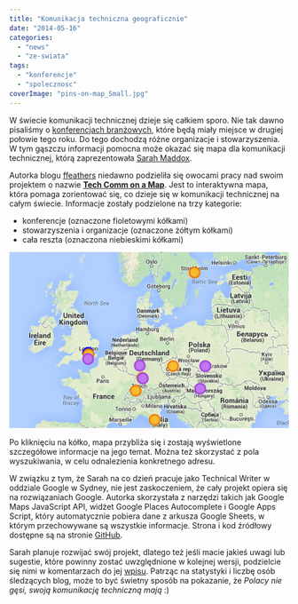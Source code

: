 ```yaml
---
title: "Komunikacja techniczna geograficznie"
date: "2014-05-16"
categories:
  - "news"
  - "ze-swiata"
tags:
  - "konferencje"
  - "spolecznosc"
coverImage: "pins-on-map_Small.jpg"
---
```


W świecie komunikacji technicznej dzieje się całkiem sporo. Nie tak dawno pisaliśmy o [konferencjach branżowych](http://techwriter.pl/konferencje-2014-drugie-polrocze), które będą miały miejsce w drugiej połowie tego roku. Do tego dochodzą różne organizacje i stowarzyszenia. W tym gąszczu informacji pomocna może okazać się mapa dla komunikacji technicznej, którą zaprezentowała [Sarah Maddox](http://www.linkedin.com/in/sarahmaddox).

Autorka blogu [ffeathers](http://ffeathers.wordpress.com) niedawno podzieliła się owocami pracy nad swoim projektem o nazwie [**Tech Comm on a Map**](http://sarahmaddox.github.io/techcomm-map). Jest to interaktywna mapa, która pomaga zorientować się, co dzieje się w komunikacji technicznej na całym świecie. Informacje zostały podzielone na trzy kategorie:

- konferencje (oznaczone fioletowymi kółkami)
- stowarzyszenia i organizacje (oznaczone żółtym kółkami)
- cała reszta (oznaczona niebieskimi kółkami)

[![Tech Comm on a Map](images/Tech-Comm-on-a-Map.png)](http://techwriter.pl/wp-content/uploads/2014/05/Tech-Comm-on-a-Map.png)

Po kliknięciu na kółko, mapa przybliża się i zostają wyświetlone szczegółowe informacje na jego temat. Można też skorzystać z pola wyszukiwania, w celu odnalezienia konkretnego adresu.

W związku z tym, że Sarah na co dzień pracuje jako Technical Writer w oddziale Google w Sydney, nie jest zaskoczeniem, że cały projekt opiera się na rozwiązaniach Google. Autorka skorzystała z narzędzi takich jak Google Maps JavaScript API, widżet Google Places Autocomplete i Google Apps Script, który automatycznie pobiera dane z arkusza Google Sheets, w którym przechowywane są wszystkie informacje. Strona i kod źródłowy dostępne są na stronie [GitHub](https://github.com/sarahmaddox/techcomm-map).

Sarah planuje rozwijać swój projekt, dlatego też jeśli macie jakieś uwagi lub sugestie, które powinny zostać uwzględnione w kolejnej wersji, podzielcie się nimi w komentarzach do jej [wpisu](http://ffeathers.wordpress.com/2014/05/07/introducing-tech-comm-on-a-map). Patrząc na statystyki i liczbę osób śledzących blog, może to być świetny sposób na pokazanie, że _Polacy nie gęsi, swoją komunikację techniczną mają_ :)

